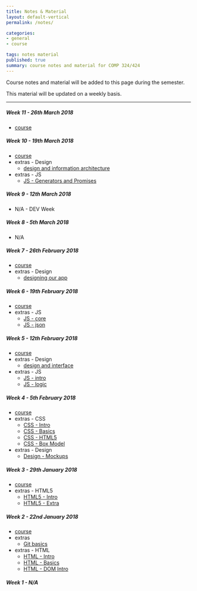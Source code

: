```yaml
---
title: Notes & Material
layout: default-vertical
permalink: /notes/

categories:
- general
- course

tags: notes material
published: true
summary: course notes and material for COMP 324/424
---
```


Course notes and material will be added to this page during the semester.

This material will be updated on a weekly basis.

***

<!--
##### Week 15 - 4th December 2017
  * extras - Final Report Outline
    * [Final Report Outline](/assets/docs/2017/comp424-final-report-outline.pdf)

##### Week 14 - 27th November 2017
  * [course](/assets/docs/2017/Comp424-week14.pdf)
  * extras - Final Report Outline
    * [Final Report Outline](/assets/docs/2017/comp424-final-report-outline.pdf)
  * extras - Heroku & Git setup
    * [Heroku & Git](/assets/docs/extras/2017/fall/various/git-heroku-setup.pdf)
    * [Heroku & MongoDB](/assets/docs/extras/2017/fall/various/heroku-mongodb-setup.pdf)
  * extras - MongoDB & Native Driver
    * [Data Stores and APIs - using MongoDB and native driver](/assets/docs/extras/2017/fall/various/data-stores-apis.pdf)
  * extras - Node.js APIs, MongoDB, Testing, Heroku, &c.
    * [Heroku and Postman](/assets/docs/extras/2017/fall/node-apis/api-heroku-mongo.pdf)
    * [Node.js API](/assets/docs/extras/2017/fall/node-apis/node-todos-api.pdf)
    * [Node.js API Testing](/assets/docs/extras/2017/fall/node-apis/testing-todos-api.pdf)

##### Week 13 - 20th November 2017
  * [course](/assets/docs/2017/Comp424-week13.pdf)
  * extras - various
    * [Google APIs - overview](/assets/docs/extras/2017/fall/various/google-apis-overview.pdf)
    * [Google OAuth 2.0 & APIs](/assets/docs/extras/2017/fall/various/oauth-google-api.pdf)

##### Week 12 - 13th November 2017
  * [course](/assets/docs/2017/Comp424-week12.pdf)
  * extras - Node.js, Express, and MongoDB
    * [Node.js outline](/assets/docs/extras/2017/fall/node/nodejs-outline.pdf)
    * [Node.js and Express](/assets/docs/extras/2017/fall/node/nodejs-express-outline.pdf)
    * [Node.js and MongoDB](/assets/docs/extras/2017/fall/node/nodejs-mongo-outline.pdf)
  * extras - Final Report Outline
    * [Final Report Outline](/assets/docs/2017/comp424-final-report-outline.pdf)

-->

##### Week 11 - 26th March 2018
  * [course](/assets/docs/2018/comp424-week11.pdf)

##### Week 10 - 19th March 2018
  * [course](/assets/docs/2018/comp424-week10.pdf)
  * extras - Design
    * [design and information architecture](/assets/docs/extras/2018/spring/design/design-information-architecture.pdf)
  * extras - JS
    * [JS - Generators and Promises](/assets/docs/extras/2018/spring/js/js-generators-promises.pdf)

##### Week 9 - 12th March 2018
  * N/A - DEV Week

##### Week 8 - 5th March 2018
  * N/A

##### Week 7 - 26th February 2018
  * [course](/assets/docs/2018/comp424-week7.pdf)
  * extras - Design
    * [designing our app](/assets/docs/extras/2018/spring/design/design-our-app.pdf)

##### Week 6 - 19th February 2018
  * [course](/assets/docs/2018/comp424-week6.pdf)
  * extras - JS
    * [JS - core](/assets/docs/extras/2018/spring/js/js-core.pdf)
    * [JS - json](/assets/docs/extras/2018/spring/js/js-json.pdf)

##### Week 5 - 12th February 2018
  * [course](/assets/docs/2018/comp424-week5.pdf)
  * extras - Design
    * [design and interface](/assets/docs/extras/2018/spring/design/design-interface-intro.pdf)
  * extras - JS
    * [JS - intro](/assets/docs/extras/2018/spring/js/js-intro.pdf)
    * [JS - logic](/assets/docs/extras/2018/spring/js/js-logic.pdf)

##### Week 4 - 5th February 2018
  * [course](/assets/docs/2018/comp424-week4.pdf)
  * extras - CSS
    * [CSS - Intro](/assets/docs/extras/2018/spring/css/css-intro.pdf)
    * [CSS - Basics](/assets/docs/extras/2018/spring/css/css-basics.pdf)
    * [CSS - HTML5](/assets/docs/extras/2018/spring/css/css-html5.pdf)
    * [CSS - Box Model](/assets/docs/extras/2018/spring/css/css-box-model.pdf)
  * extras - Design
    * [Design - Mockups](/assets/docs/extras/2018/spring/design/design-mockups.pdf)

##### Week 3 - 29th January 2018
  * [course](/assets/docs/2018/comp424-week3.pdf)
  * extras - HTML5
    * [HTML5 - Intro](/assets/docs/extras/2018/spring/html5/html5-intro.pdf)
    * [HTML5 - Extra](/assets/docs/extras/2018/spring/html5/html5-extra.pdf)

##### Week 2 - 22nd January 2018
  * [course](/assets/docs/2018/comp424-week2.pdf)
  * extras
    * [Git basics](/assets/docs/extras/git-basics.pdf)
  * extras - HTML
    * [HTML - Intro](/assets/docs/extras/2018/spring/html/html-intro.pdf)
    * [HTML - Basics](/assets/docs/extras/2018/spring/html/html-basics.pdf)
    * [HTML - DOM Intro](/assets/docs/extras/2018/spring/html/html-dom-intro.pdf)

##### Week 1 - N/A

